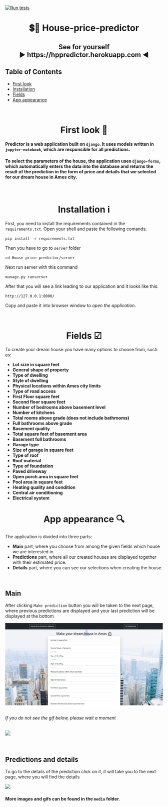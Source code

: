 [![Run tests](https://github.com/maciekmalachowski/House-price-predictor/actions/workflows/test.yml/badge.svg)](https://github.com/maciekmalachowski/House-price-predictor/actions/workflows/test.yml)

<h1 align="center">💲🏡 House-price-predictor</h1>

<h2 align="center">See for yourself <br> ▶ https://hppredictor.herokuapp.com ◀</h2>

## Table of Contents

 - [First look](https://github.com/maciekmalachowski/House-price-predictor#first-look)
 - [Installation](https://github.com/maciekmalachowski/House-price-predictor#installation)
 - [Fields](https://github.com/maciekmalachowski/House-price-predictor#fields)
 - [App appearance](https://github.com/maciekmalachowski/House-price-predictor#app-appearance)
 
 <br>
 
<h1 align="center"> First look 👀 </h1>

#### Predictor is a web application built on `django`. It uses models written in `jupyter-notebook`, which are responsible for all predictions. 

#### To select the parameters of the house, the application uses `django-forms`, which automatically enters the data into the database and returns the result of the prediction in the form of price and details that we selected for our dream house in **Ames city**. 

<br>

<h1 align="center"> Installation ℹ </h1>
 
First, you need to install the requirements contained in the ``requirements.txt``. Open your shell and paste the following comands.
```
pip install -r requirements.txt
```
Then you have to go to ``server`` folder 
```
cd House-price-predictor/server
```
Next run server with this command
```
manage.py runserver
```
After that you will see a link leading to our application and it looks like this:
```
http://127.0.0.1:8000/
```
Copy and paste it into browser window to *open the application*.

<br>

 <h1 align="center"> Fields ☑</h1>
 
To create your dream house you have many options to choose from, such as:
 
- **Lot size in square feet**
- **General shape of property**
- **Type of dwelling**
- **Style of dwelling**
- **Physical locations within Ames city limits**
- **Type of road access**
- **First Floor square feet**
- **Second floor square feet**
- **Number of bedrooms above basement level**
- **Number of kitchens**
- **Total rooms above grade (does not include bathrooms)**
- **Full bathrooms above grade**
- **Basement quality**
- **Total square feet of basement area**
- **Basement full bathrooms**
- **Garage type**
- **Size of garage in square feet**
- **Type of roof**
- **Roof material**
- **Type of foundation**
- **Paved driveway**
- **Open porch area in square feet**
- **Pool area in square feet**
- **Heating quality and condition**
- **Central air conditioning**
- **Electrical system**

 <h1 align="center"> App appearance 🔍</h1>
 
The application is divided into three parts: 
- **Main** part, where you choose from among the given fields which house we are interested in.
- **Predictions** part, where all our created houses are displayed together with their estimated price.
- **Details** part, where you can see our selections when creating the house.

<br>

## Main

After clicking `Make prediction` button you will be taken to the next page, where previous predictions are displayed
and your last prediction will be displayed at the bottom

![](media/main.png)

###### If you do not see the gif below, please wait a moment

![](media/main.gif)

<br>

## Predictions and details

To go to the details of the prediction click on it, it will take you to the next page, where you will find the details

![](media/predictions.gif)


#### More images and gifs can be found in the `media` folder.



